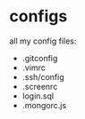 configs
=======

all my config files:
* .gitconfig
* .vimrc
* .ssh/config
* .screenrc
* login.sql
* .mongorc.js
